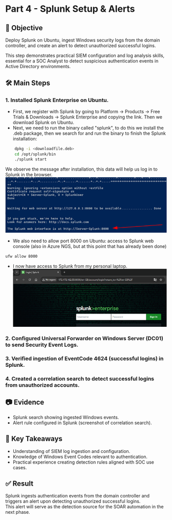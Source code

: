 # Part 4 - Splunk Setup & Alerts

## 🎯 Objective
Deploy Splunk on Ubuntu, ingest Windows security logs from the domain controller, and create an alert to detect unauthorized successful logins.

This step demonstrates practical SIEM configuration and log analysis skills, essential for a SOC Analyst to detect suspicious authentication events in Active Directory environments.

## 🛠️ Main Steps
### 1. Installed Splunk Enterprise on Ubuntu.
  - First, we register with Splunk by going to Platform -> Products -> Free Trials & Downloads -> Splunk Enterprise and copying the link. Then we download Splunk on Ubuntu.
  - Next, we need to run the binary called "splunk", to do this we install the .deb package, then we search for and run the binary to finish the Splunk installation:
```bash
	dpkg -i <downloadfile.deb>
	cd /opt/splunk/bin
	./splunk start
```
  We observe the message after installation, this data will help us log in to Splunk in the browser.
  ![deploy-panel](../03-Evidences/step_4-url_web_interface_address.png)

  - We also need to allow port 8000 on Ubuntu: access to Splunk web console (also in Azure NGS, but at this point that has already been done)
```bash
ufw allow 8000
```
  - I now have access to Splunk from my personal laptop.
  ![deploy-panel](../03-Evidences/step_4-splunk_web_access.png)
    
### 2. Configured Universal Forwarder on Windows Server (DC01) to send Security Event Logs.
### 3. Verified ingestion of EventCode 4624 (successful logins) in Splunk.
### 4. Created a correlation search to detect successful logins from unauthorized accounts.

## 📷 Evidence
- Splunk search showing ingested Windows events.  
- Alert rule configured in Splunk (screenshot of correlation search).  

## 🔗 Key Takeaways
- Understanding of SIEM log ingestion and configuration.  
- Knowledge of Windows Event Codes relevant to authentication.  
- Practical experience creating detection rules aligned with SOC use cases.

## ✅ Result
Splunk ingests authentication events from the domain controller and triggers an alert upon detecting unauthorized successful logins.  
This alert will serve as the detection source for the SOAR automation in the next phase.
